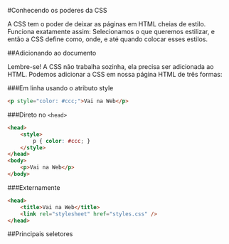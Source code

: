 #Conhecendo os poderes da CSS

A CSS tem o poder de deixar as páginas em HTML cheias de estilo. Funciona exatamente assim:
Selecionamos o que queremos estilizar, e então a CSS define como, onde, e até quando colocar esses estilos. 

##Adicionando ao documento

Lembre-se! A CSS não trabalha sozinha, ela precisa ser adicionada ao HTML. Podemos adicionar a CSS em nossa página HTML de três formas:

###Em linha usando o atributo style

```html
<p style="color: #ccc;">Vai na Web</p>
```

###Direto no `<head>`

```html
<head>
	<style>
		p { color: #ccc; }
	</style>
</head>
<body>
	<p>Vai na Web</p>
</body>
```

###Externamente

```html
<head>
	<title>Vai na Web</title>
	<link rel="stylesheet" href="styles.css" />
</head>
```

##Principais seletores


